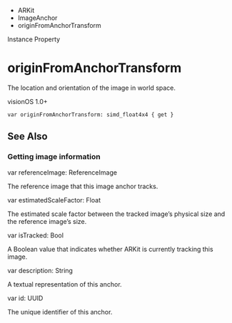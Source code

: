 

- ARKit
- ImageAnchor
-  originFromAnchorTransform 

Instance Property

# originFromAnchorTransform

The location and orientation of the image in world space.

visionOS 1.0+

``` source
var originFromAnchorTransform: simd_float4x4 { get }
```

## See Also

### Getting image information

var referenceImage: ReferenceImage

The reference image that this image anchor tracks.

var estimatedScaleFactor: Float

The estimated scale factor between the tracked image’s physical size and the reference image’s size.

var isTracked: Bool

A Boolean value that indicates whether ARKit is currently tracking this image.

var description: String

A textual representation of this anchor.

var id: UUID

The unique identifier of this anchor.

